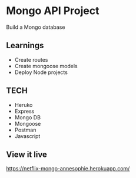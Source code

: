 # Mongo API Project
Build a Mongo database

## Learnings
- Create routes
- Create mongoose models
- Deploy Node projects

## TECH
- Heruko
- Express
- Mongo DB
- Mongoose
- Postman
- Javascript

## View it live
https://netflix-mongo-annesophie.herokuapp.com/
